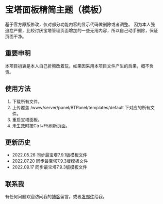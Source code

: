 # 宝塔面板精简主题（模板）
基于官方原版修改，仅对部分功能内容的显示代码做删除或者调整。
因为本人强迫症严重，比较讨厌宝塔管理页面增加的一些无用内容，所以自己动手删除，保证页面干净。

## 重要申明
本项目初衷是本人自己折腾改着玩，如果因采用本项目文件产生的后果，概不负责。

## 使用方法
1. 下载所有文件。
2. 上传覆盖 /www/server/panel/BTPanel/templates/default 下对应的所有文件。
3. 重启宝塔面板。
4. 未生效时按Ctrl+F5刷新页面。

## 更新历史
 - 2022.05.26 同步最宝塔7.9.1版模板文件
 - 2022.07.20 同步最宝塔7.9.3版模板文件
 - 2022.09.17 同步最宝塔7.9.3版模板文件

## 联系我
有任何问题欢迎访问我的[博客](https://hu86.cc/)留言，或者[发邮件](mailto:admin@hu86.cc)给我。
